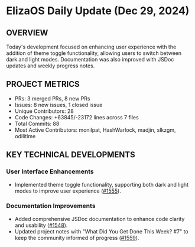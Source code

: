 # ElizaOS Daily Update (Dec 29, 2024)

## OVERVIEW 
Today's development focused on enhancing user experience with the addition of theme toggle functionality, allowing users to switch between dark and light modes. Documentation was also improved with JSDoc updates and weekly progress notes.

## PROJECT METRICS
- PRs: 3 merged PRs, 8 new PRs
- Issues: 8 new issues, 1 closed issue
- Unique Contributors: 28
- Code Changes: +63845/-23172 lines across 7 files
- Total Commits: 88
- Most Active Contributors: monilpat, HashWarlock, madjin, slkzgm, odilitime

## KEY TECHNICAL DEVELOPMENTS

### User Interface Enhancements
- Implemented theme toggle functionality, supporting both dark and light modes to improve user experience ([#1555](https://github.com/elizaos/eliza/pull/1555)).

### Documentation Improvements
- Added comprehensive JSDoc documentation to enhance code clarity and usability ([#1548](https://github.com/elizaos/eliza/pull/1548)).
- Updated project notes with "What Did You Get Done This Week? #7" to keep the community informed of progress ([#1559](https://github.com/elizaos/eliza/pull/1559)).